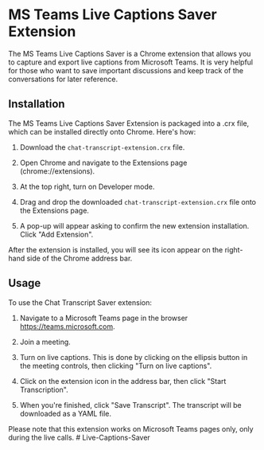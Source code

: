 # MS Teams Live Captions Saver Extension

The MS Teams Live Captions Saver is a Chrome extension that allows you to capture and export live captions from Microsoft Teams. It is very helpful for those who want to save important discussions and keep track of the conversations for later reference.

## Installation

The MS Teams Live Captions Saver Extension is packaged into a .crx file, which can be installed directly onto Chrome. Here's how:

1. Download the `chat-transcript-extension.crx` file.

2. Open Chrome and navigate to the Extensions page (chrome://extensions).

3. At the top right, turn on Developer mode.

4. Drag and drop the downloaded `chat-transcript-extension.crx` file onto the Extensions page.

5. A pop-up will appear asking to confirm the new extension installation. Click "Add Extension".

After the extension is installed, you will see its icon appear on the right-hand side of the Chrome address bar.

## Usage

To use the Chat Transcript Saver extension:

1. Navigate to a Microsoft Teams page in the browser https://teams.microsoft.com.

2. Join a meeting.

3. Turn on live captions. This is done by clicking on the ellipsis button in the meeting controls, then clicking "Turn on live captions".

4. Click on the extension icon in the address bar, then click "Start Transcription".

3. When you're finished, click "Save Transcript". The transcript will be downloaded as a YAML file.

Please note that this extension works on Microsoft Teams pages only, only during the live calls.
#   L i v e - C a p t i o n s - S a v e r  
 